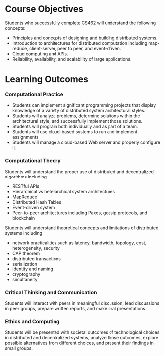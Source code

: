 

# Course Objectives

Students who successfully complete CS462 will understand the following concepts:

- Principles and concepts of designing and building distributed systems.
- Introduction to architectures for distributed computation including map-reduce, client-server, peer to peer, and event-driven.
- Cloud computing and APIs.
- Reliability, availability, and scalability of large applications.


# Learning Outcomes

### Computational Practice

- Students can implement significant programming projects that display knowledge of a variety of distributed system architectural styles.
- Students will analyze problems, determine solutions within the architectural style, and successfully implement those solutions.
- Students will program both individually and as part of a team.
- Students will use cloud-based systems to run and implement assignments
- Students will manage a cloud-based Web server and properly configure it.

### Computational Theory

Students will understand the proper use of distributed and decentralized algorithms including

- RESTful APIs
- Hierarchical vs heterarchical system architectures
- MapReduce
- Distributed Hash Tables
- Event-driven system
- Peer-to-peer architectures including Paxos, gossip protocols, and blockchain

Students will understand theoretical concepts and limitations of distributed systems including

- network practicalities such as latency, bandwidth, topology, cost, heterogeneity, security
- CAP theorem
- distributed transactions
- serialization
- identity and naming
- cryptography
- simultaneity

### Critical Thinking and Communication

Students will interact with peers in meaningful discussion, lead discussions in peer groups, prepare written reports, and make oral presentations.  
	
### Ethics and Computing

Students will be presented with societal outcomes of technological choices in distributed and decentralized systems, analyze those outcomes, explore possible alternatives from different choices, and present their findings in small groups. 
